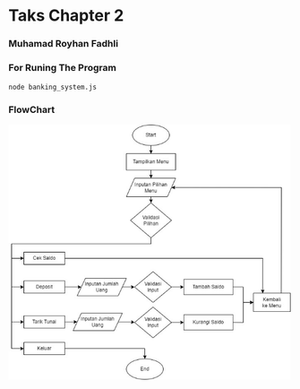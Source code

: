# Taks Chapter 2

### Muhamad Royhan Fadhli

### For Runing The Program

```
node banking_system.js
```

### FlowChart

<img src="./img/flowcart.jpg">